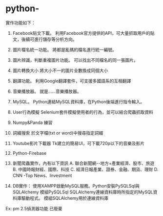 # python-

實作功能如下：

1. Facebook貼文下載。
   利用Facebook官方提供的API，可大量抓取用戶的貼文，後續可進行儲存等分析方向。
2. 圖片檔名統一功能。
   將都是亂碼的檔名進行統一編號。
3. 圖片辨識，判斷重複圖片功能。
   可以找出不同檔名的同一張圖片。
4. 圖片轉換大小
   將大小不一的圖片全數換成同個大小
5. 翻譯功能。
   利用Google翻譯套件，可支援多國語系的互相翻譯
6. 音樂播放器。
   就是......音樂播放器。
7. MySQL。
   Python連結MySQL資料庫，在Python後端進行指令輸入。
8. User行為模擬
   Selenium套件模擬使用者的行為，並可以結合爬蟲抓取資料
9. Numpy&Panda
   練習
10. 詞綴搜索
   於文字檔(txt or word)中搜尋指定詞綴
11. Youtube影片下載器
   Tk建立的簡易UI，可下載720p以下的音樂及影片
12. Python-Firebase
13. 新聞爬蟲實作，內有以下資訊
A. 聯合新聞網--地方+產業經濟、股市、旅遊
B. 中國時報財經、國際、科技
C. 經濟日報產業、證券、金融、期貨、理財
D. CNN -Top News、Investment

14. DB實作： 使用XAMPP啟動MySQL服務。Python安裝PySQLSql與SQLAlchemy
模組PySQLSql SQLAlchemy連線資料庫時所指定的MySQL資料庫驅動程式。
模組SQLAlchemy用於連線資料庫


Ex: pm 2.5偵測器功能 已廢棄
